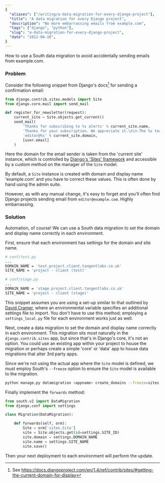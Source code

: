 ```yaml
---
{
  "aliases": ["/writing/a-data-migration-for-every-django-project"],
  "title": "A data migration for every Django project",
  "description": "No more embarrassing emails from example.com",
  "tags": ["django", "python"],
  "slug": "a-data-migration-for-every-django-project",
  "date": "2012-06-16",
}
---
```


How to use a South data migration to avoid accidentally sending emails from
example.com.

### Problem

Consider the following snippet from Django's docs[^1] for sending a confirmation
email:

```python
from django.contrib.sites.models import Site
from django.core.mail import send_mail

def register_for_newsletter(request):
    current_site = Site.objects.get_current()
    send_mail(
        'Thanks for subscribing to %s alerts' % current_site.name,
        'Thanks for your subscription. We appreciate it.\n\n-The %s team.' % current_site.name,
        'editor@%s' % current_site.domain,
        [user.email]
    )
```

Here the domain for the email sender is taken from the 'current site' instance,
which is controlled by
[Django's 'Sites' framework](https://docs.djangoproject.com/en/dev/ref/contrib/sites/?from=olddocs)
and accessible by a custom method on the manager of the `Site` model.

By default, a `Site` instance is created with domain and display name
'example.com' and you have to correct these values. This is often done by hand
using the admin suite.

However, as with any manual change, it's easy to forget and you'll often find
Django projects sending email from `editor@example.com`. Highly embarrassing.

### Solution

Automation, of course! We can use a South data migration to set the domain and
display name correctly in each environment.

First, ensure that each environment has settings for the domain and site name.

```bash
# conf/test.py
...
DOMAIN_NAME = 'test.project.client.tangentlabs.co.uk'
SITE_NAME = 'project - client (test)'

# conf/stage.py
...
DOMAIN_NAME = 'stage.project.client.tangentlabs.co.uk'
SITE_NAME = 'project - client (stage)'
```

This snippet assumes you are using a set-up similar to that outlined by
[David Cramer](http://justcramer.com/2011/01/13/settings-in-django/), where an
environmental variable specifies an additional settings file to import. You
don't have to use this method; employing a `settings_local.py` file for each
environment works just as well.

Next, create a data migration to set the domain and display name correctly in
each environment. This migration sits most naturally in the
`django.contrib.sites` app, but since that's in Django's core, it's not an
option. You could use an existing app within your project to house the migration
or perhaps create a simple 'core' or 'data' app to house data migrations that
alter 3rd party apps.

Since we're not using the actual app where the `Site` model is defined, we must
employ South's `--freeze` option to ensure the `Site` model is available to the
migration.

```bash
python manage.py datamigration <appname> create_domains --freeze=sites
```

Finally implement the `forwards` method:

```python
from south.v2 import DataMigration
from django.conf import settings

class Migration(DataMigration):

    def forwards(self, orm):
        Site = orm['sites.Site']
        site = Site.objects.get(id=settings.SITE_ID)
        site.domain = settings.DOMAIN_NAME
        site.name = settings.SITE_NAME
        site.save()
```

Then your next deployment to each environment will perform the update.

[^1]:
    See
    <https://docs.djangoproject.com/en/1.4/ref/contrib/sites/#getting-the-current-domain-for-display>
